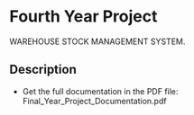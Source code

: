 # Fourth Year Project

WAREHOUSE STOCK MANAGEMENT SYSTEM.

## Description
* Get the full documentation in the PDF file: Final_Year_Project_Documentation.pdf
